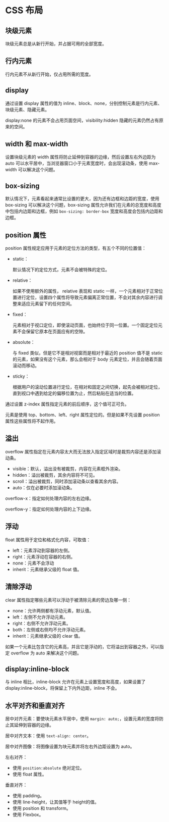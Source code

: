 # CSS 布局

## 块级元素

块级元素总是从新行开始，并占据可用的全部宽度。

## 行内元素

行内元素不从新行开始，仅占用所需的宽度。

## display

通过设置 display 属性的值为 inline、block、none，分别控制元素是行内元素、块级元素、隐藏元素。

display:none 的元素不会占用页面空间，visibility:hidden 隐藏的元素仍然占有原来的空间。

## width 和 max-width

设置块级元素的 width 属性将防止延伸到容器的边缘，然后设置左右外边距为 auto 可以水平居中，当浏览器窗口小于元素宽度时，会出现滚动条，使用 max-width 可以解决这个问题。

## box-sizing

默认情况下，元素看起来通常比设置的更大，因为还有边框和边距的宽度，使用 box-sizing 可以解决这个问题，box-sizing 属性允许我们在元素的总宽度和高度中包括内边距和边框，例如 `box-sizing: border-box` 宽度和高度会包括内边距和边框。

## position 属性

position 属性规定应用于元素的定位方法的类型，有五个不同的位置值：

- static：

    默认情况下的定位方式，元素不会被特殊的定位。

- relative：

    如果不使用额外的属性， relative 表现和 static 一样，一个元素相对于正常位置进行定位，设置四个属性将导致元素偏离正常位置，不会对其余内容进行调整来适应元素留下的任何空间。

- fixed：

    元素相对于视口定位，即使滚动页面，也始终位于同一位置。一个固定定位元素不会保留它原本在页面应有的空隙。

- absolute：

    与 fixed 类似，但是它不是相对视窗而是相对于最近的 position 值不是 static 的元素，如果没有这个元素，那么会相对于 body 元素定位，并且会随着页面滚动而移动。

- sticky：

    根据用户的滚动位置进行定位，在相对和固定之间切换，起先会被相对定位，直到视口中遇到给定的偏移位置为止，然后粘贴在适当的位置。

通过设置 z-index 属性指定元素的前后顺序，这个值可正可负。

元素是使用 top、bottom、left、right 属性定位的。但是如果不先设置 position 属性这些属性将不起作用。

## 溢出

overflow 属性指定在元素内容太大而无法放入指定区域时是裁剪内容还是添加滚动条。

- visible：默认，溢出没有被裁剪，内容在元素框外渲染。
- hidden：溢出被裁剪，其余内容将不可见。
- scroll：溢出被裁剪，同时添加滚动条以查看其余内容。
- auto：仅在必要时添加滚动条。

overflow-x：指定如何处理内容的左右边缘。

overflow-y：指定如何处理内容的上下边缘。

## 浮动

float 属性用于定位和格式化内容，可取值：

- left：元素浮动到容器的左侧。
- right：元素浮动在容器的右侧。
- none：元素不会浮动
- inherit：元素继承父级的 float 值。

## 清除浮动

clear 属性指定哪些元素可以浮动于被清除元素的旁边及哪一侧：

- none：允许两侧都有浮动元素，默认值。
- left：左侧不允许浮动元素。
- right：右侧不允许浮动元素。
- both：左侧或右侧均不允许浮动元素。
- inherit：元素继承父级的 clear 值。

如果一个元素比包含它的元素高，并且它是浮动的，它将溢出到容器之外，可以指定 overflow 为 auto 来解决这个问题。

## display:inline-block

与 inline 相比，inline-block 允许在元素上设置宽度和高度，如果设置了 display:inline-block，将保留上下内外边距，inline 不会。

## 水平对齐和垂直对齐

居中对齐元素：要使块元素水平居中，使用 `margin: auto;`，设置元素的宽度将防止其延伸到容器的边缘。

居中对齐文本：使用 `text-align: center`。

居中对齐图像：将图像设置为块元素并将左右外边距设置为 auto。

左右对齐：

- 使用 `position:absolute` 绝对定位。
- 使用 float 属性。

垂直对齐：

- 使用 padding。
- 使用 line-height，让其值等于 height的值。
- 使用 position 和 transform。
- 使用 Flexbox。

